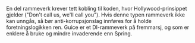 En del rammeverk krever tett kobling til koden, hvor Hollywood-prinsippet gjelder ("Don't call us, we'll call you"). Hvis denne typen rammeverk ikke kan unngås, så bør anti-korrupsjonslag innføres for å holde foretningslogikken ren. Guice er et DI-rammeverk på fremmarsj, og som er enklere å bruke og mindre invaderende enn Spring.